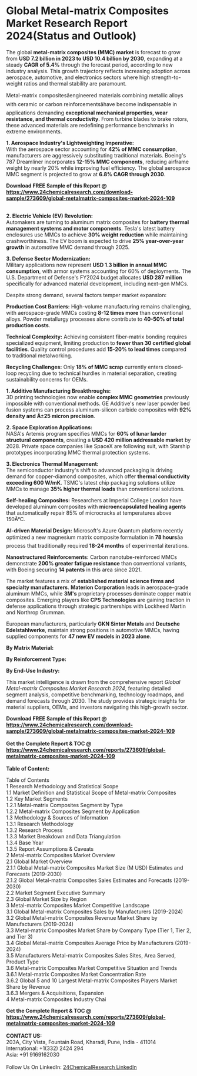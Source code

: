 <h1>Global Metal-matrix Composites Market Research Report 2024(Status and Outlook)</h1><p>The global <strong>metal-matrix composites (MMC) market</strong> is forecast to grow from <strong>USD 7.2 billion in 2023 to USD 10.4 billion by 2030</strong>, expanding at a steady <strong>CAGR of 5.4%</strong> through the forecast period, according to new industry analysis. This growth trajectory reflects increasing adoption across aerospace, automotive, and electronics sectors where high strength-to-weight ratios and thermal stability are paramount.</p><p>Metal-matrix compositesâengineered materials combining metallic alloys with ceramic or carbon reinforcementsâhave become indispensable in applications demanding <strong>exceptional mechanical properties, wear resistance, and thermal conductivity</strong>. From turbine blades to brake rotors, these advanced materials are redefining performance benchmarks in extreme environments.</p><p><strong>1. Aerospace Industry's Lightweighting Imperative:</strong><br>
With the aerospace sector accounting for <strong>42% of MMC consumption</strong>, manufacturers are aggressively substituting traditional materials. Boeing's 787 Dreamliner incorporates <strong>12-15% MMC components</strong>, reducing airframe weight by nearly 20% while improving fuel efficiency. The global aerospace MMC segment is projected to grow at <strong>6.8% CAGR through 2030</strong>.</p><div><b>Download FREE Sample of this Report @ 
            <a href="https://www.24chemicalresearch.com/download-sample/273609/global-metalmatrix-composites-market-2024-109">
            https://www.24chemicalresearch.com/download-sample/273609/global-metalmatrix-composites-market-2024-109</a></b></div><br><p><strong>2. Electric Vehicle (EV) Revolution:</strong><br>
Automakers are turning to aluminum matrix composites for <strong>battery thermal management systems and motor components</strong>. Tesla's latest battery enclosures use MMCs to achieve <strong>30% weight reduction</strong> while maintaining crashworthiness. The EV boom is expected to drive <strong>25% year-over-year growth</strong> in automotive MMC demand through 2025.</p><p><strong>3. Defense Sector Modernization:</strong><br>
Military applications now represent <strong>USD 1.3 billion in annual MMC consumption</strong>, with armor systems accounting for 60% of deployments. The U.S. Department of Defense's FY2024 budget allocates <strong>USD 287 million</strong> specifically for advanced material development, including next-gen MMCs.</p><p>Despite strong demand, several factors temper market expansion:</p><p><strong>Production Cost Barriers:</strong> High-volume manufacturing remains challenging, with aerospace-grade MMCs costing <strong>8-12 times more</strong> than conventional alloys. Powder metallurgy processes alone contribute to <strong>40-50% of total production costs</strong>.</p><p><strong>Technical Complexity:</strong> Achieving consistent fiber-matrix bonding requires specialized equipment, limiting production to <strong>fewer than 30 certified global facilities</strong>. Quality control procedures add <strong>15-20% to lead times</strong> compared to traditional metalworking.</p><p><strong>Recycling Challenges:</strong> Only <strong>18% of MMC scrap</strong> currently enters closed-loop recycling due to technical hurdles in material separation, creating sustainability concerns for OEMs.</p><p><strong>1. Additive Manufacturing Breakthroughs:</strong><br>
3D printing technologies now enable <strong>complex MMC geometries</strong> previously impossible with conventional methods. GE Additive's new laser powder bed fusion systems can process aluminum-silicon carbide composites with <strong>92% density and Â±25 micron precision</strong>.</p><p><strong>2. Space Exploration Applications:</strong><br>
NASA's Artemis program specifies MMCs for <strong>60% of lunar lander structural components</strong>, creating a <strong>USD 420 million addressable market</strong> by 2028. Private space companies like SpaceX are following suit, with Starship prototypes incorporating MMC thermal protection systems.</p><p><strong>3. Electronics Thermal Management:</strong><br>
The semiconductor industry's shift to advanced packaging is driving demand for copper-diamond composites, which offer <strong>thermal conductivity exceeding 600 W/mK</strong>. TSMC's latest chip packaging solutions utilize MMCs to manage <strong>35% higher thermal loads</strong> than conventional solutions.</p><p><strong>Self-healing Composites:</strong> Researchers at Imperial College London have developed aluminum composites with <strong>microencapsulated healing agents</strong> that automatically repair 85% of microcracks at temperatures above 150Â°C.</p><p><strong>AI-driven Material Design:</strong> Microsoft's Azure Quantum platform recently optimized a new magnesium matrix composite formulation in <strong>78 hours</strong>âa process that traditionally required <strong>18-24 months</strong> of experimental iterations.</p><p><strong>Nanostructured Reinforcements:</strong> Carbon nanotube-reinforced MMCs demonstrate <strong>200% greater fatigue resistance</strong> than conventional variants, with Boeing securing <strong>14 patents</strong> in this area since 2021.</p><p>The market features a mix of <strong>established material science firms and specialty manufacturers</strong>. <strong>Materion Corporation</strong> leads in aerospace-grade aluminum MMCs, while <strong>3M's</strong> proprietary processes dominate copper matrix composites. Emerging players like <strong>CPS Technologies</strong> are gaining traction in defense applications through strategic partnerships with Lockheed Martin and Northrop Grumman.</p><p>European manufacturers, particularly <strong>GKN Sinter Metals</strong> and <strong>Deutsche Edelstahlwerke</strong>, maintain strong positions in automotive MMCs, having supplied components for <strong>47 new EV models in 2023 alone</strong>.</p><p><strong>By Matrix Material:</strong></p><p><strong>By Reinforcement Type:</strong></p><p><strong>By End-Use Industry:</strong></p><p>This market intelligence is drawn from the comprehensive report <em>Global Metal-matrix Composites Market Research 2024</em>, featuring detailed segment analysis, competitive benchmarking, technology roadmaps, and demand forecasts through 2030. The study provides strategic insights for material suppliers, OEMs, and investors navigating this high-growth sector.</p><div><b>Download FREE Sample of this Report @ 
            <a href="https://www.24chemicalresearch.com/download-sample/273609/global-metalmatrix-composites-market-2024-109">
            https://www.24chemicalresearch.com/download-sample/273609/global-metalmatrix-composites-market-2024-109</a></b></div><br><div><b>Get the Complete Report & TOC @ 
            <a href="https://www.24chemicalresearch.com/reports/273609/global-metalmatrix-composites-market-2024-109">
            https://www.24chemicalresearch.com/reports/273609/global-metalmatrix-composites-market-2024-109</a></b></div><br>
            <b>Table of Content:</b><p>Table of Contents<br />
1 Research Methodology and Statistical Scope<br />
1.1 Market Definition and Statistical Scope of Metal-matrix Composites<br />
1.2 Key Market Segments<br />
1.2.1 Metal-matrix Composites Segment by Type<br />
1.2.2 Metal-matrix Composites Segment by Application<br />
1.3 Methodology & Sources of Information<br />
1.3.1 Research Methodology<br />
1.3.2 Research Process<br />
1.3.3 Market Breakdown and Data Triangulation<br />
1.3.4 Base Year<br />
1.3.5 Report Assumptions & Caveats<br />
2 Metal-matrix Composites Market Overview<br />
2.1 Global Market Overview<br />
2.1.1 Global Metal-matrix Composites Market Size (M USD) Estimates and Forecasts (2019-2030)<br />
2.1.2 Global Metal-matrix Composites Sales Estimates and Forecasts (2019-2030)<br />
2.2 Market Segment Executive Summary<br />
2.3 Global Market Size by Region<br />
3 Metal-matrix Composites Market Competitive Landscape<br />
3.1 Global Metal-matrix Composites Sales by Manufacturers (2019-2024)<br />
3.2 Global Metal-matrix Composites Revenue Market Share by Manufacturers (2019-2024)<br />
3.3 Metal-matrix Composites Market Share by Company Type (Tier 1, Tier 2, and Tier 3)<br />
3.4 Global Metal-matrix Composites Average Price by Manufacturers (2019-2024)<br />
3.5 Manufacturers Metal-matrix Composites Sales Sites, Area Served, Product Type<br />
3.6 Metal-matrix Composites Market Competitive Situation and Trends<br />
3.6.1 Metal-matrix Composites Market Concentration Rate<br />
3.6.2 Global 5 and 10 Largest Metal-matrix Composites Players Market Share by Revenue<br />
3.6.3 Mergers & Acquisitions, Expansion<br />
4 Metal-matrix Composites Industry Chai</p><div><b>Get the Complete Report & TOC @ 
            <a href="https://www.24chemicalresearch.com/reports/273609/global-metalmatrix-composites-market-2024-109">
            https://www.24chemicalresearch.com/reports/273609/global-metalmatrix-composites-market-2024-109</a></b></div><br><b>CONTACT US:</b><br>
            203A, City Vista, Fountain Road, Kharadi, Pune, India - 411014<br>
            International: +1(332) 2424 294<br>
            Asia: +91 9169162030 <br><br>
            Follow Us On LinkedIn: <a href="https://www.linkedin.com/company/24chemicalresearch/">24ChemicalResearch LinkedIn</a>